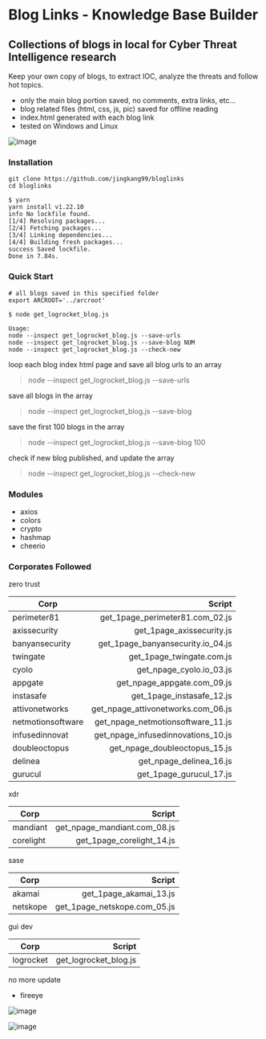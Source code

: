 # Blog Links - Knowledge Base Builder
## Collections of blogs in local for Cyber Threat Intelligence research

Keep your own copy of blogs, to extract IOC, analyze the threats and follow hot topics.

- only the main blog portion saved, no comments, extra links, etc...
- blog related files (html, css, js, pic) saved for offline reading
- index.html generated with each blog link
- tested on Windows and Linux

![image](https://user-images.githubusercontent.com/10793075/160975712-1b750720-2b38-4d76-bf02-eca5d0a69273.png)

### Installation

```
git clone https://github.com/jingkang99/bloglinks
cd bloglinks

$ yarn
yarn install v1.22.10
info No lockfile found.
[1/4] Resolving packages...
[2/4] Fetching packages...
[3/4] Linking dependencies...
[4/4] Building fresh packages...
success Saved lockfile.
Done in 7.84s.
```

### Quick Start

```
# all blogs saved in this specified folder
export ARCROOT='../arcroot'

$ node get_logrocket_blog.js

Usage:
node --inspect get_logrocket_blog.js --save-urls
node --inspect get_logrocket_blog.js --save-blog NUM
node --inspect get_logrocket_blog.js --check-new
```

loop each blog index html page and save all blog urls to an array

> node --inspect get_logrocket_blog.js --save-urls

save all blogs in the array
  
> node --inspect get_logrocket_blog.js --save-blog

save the first 100 blogs in the array

> node --inspect get_logrocket_blog.js --save-blog 100

check if new blog published, and update the array
>  node --inspect get_logrocket_blog.js --check-new

### Modules

- axios
- colors
- crypto
- hashmap
- cheerio

### Corporates Followed
zero trust

| Corp   |    Script |
|----------| ------:|
| perimeter81  | get_1page_perimeter81.com_02.js |
| axissecurity | get_1page_axissecurity.js       |
| banyansecurity | get_1page_banyansecurity.io_04.js |
| twingate | get_1page_twingate.com.js |
| cyolo | get_npage_cyolo.io_03.js |
| appgate | get_npage_appgate.com_09.js |
| instasafe | get_1page_instasafe_12.js |
| attivonetworks | get_npage_attivonetworks.com_06.js |
| netmotionsoftware | get_npage_netmotionsoftware_11.js |
| infusedinnovat| get_npage_infusedinnovations_10.js |
| doubleoctopus | get_npage_doubleoctopus_15.js |
| delinea       | get_npage_delinea_16.js |
| gurucul       | get_1page_gurucul_17.js |

xdr

| Corp   |    Script |
|----------| ------:|
| mandiant  | get_npage_mandiant.com_08.js |
| corelight | get_1page_corelight_14.js |

sase

| Corp   |    Script |
|----------| ------:|
| akamai  | get_1page_akamai_13.js |
| netskope  | get_1page_netskope.com_05.js |

gui dev

| Corp   |    Script |
|----------| ------:|
| logrocket  | get_logrocket_blog.js|

 no more update
- fireeye

![image](https://user-images.githubusercontent.com/10793075/165709471-3d394340-bdca-4858-9dd7-847f997a9e65.png)

![image](https://user-images.githubusercontent.com/10793075/166193818-43a97046-3d1c-4270-8e27-e8c308ef0e32.png)

